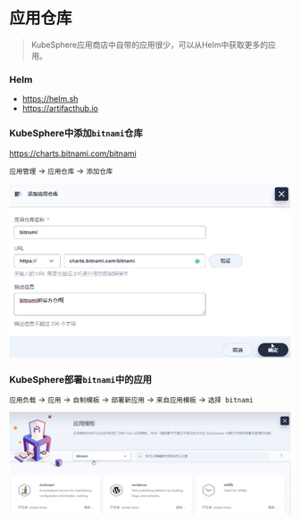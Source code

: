 # 应用仓库

> KubeSphere应用商店中自带的应用很少，可以从Helm中获取更多的应用。

### Helm

- https://helm.sh
- https://artifacthub.io

### KubeSphere中添加`bitnami`仓库

https://charts.bitnami.com/bitnami

`应用管理` -> `应用仓库` -> `添加仓库`

![img.png](images/kubesphere-apps-helm-01.png)

### KubeSphere部署`bitnami`中的应用

`应用负载` -> `应用` -> `自制模板` -> `部署新应用` -> `来自应用模板` -> `选择 bitnami`

![img_1.png](images/kubesphere-apps-helm-02.png)
